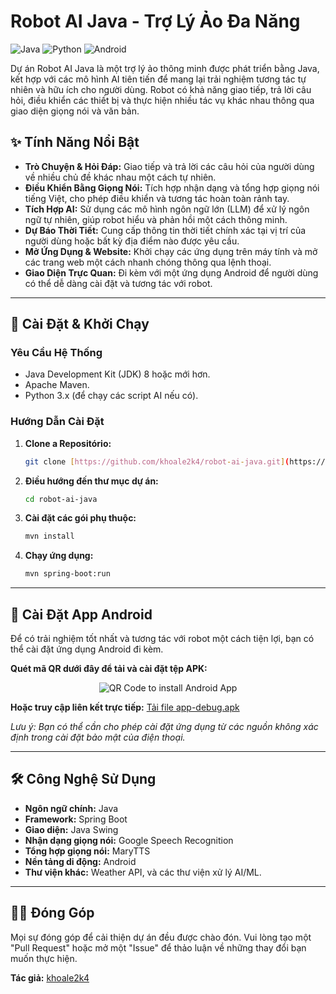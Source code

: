 # Robot AI Java - Trợ Lý Ảo Đa Năng

![Java](https://img.shields.io/badge/Java-ED8B00?style=for-the-badge&logo=openjdk&logoColor=white)
![Python](https://img.shields.io/badge/Python-3776AB?style=for-the-badge&logo=python&logoColor=white)
![Android](https://img.shields.io/badge/Android-3DDC84?style=for-the-badge&logo=android&logoColor=white)

Dự án Robot AI Java là một trợ lý ảo thông minh được phát triển bằng Java, kết hợp với các mô hình AI tiên tiến để mang lại trải nghiệm tương tác tự nhiên và hữu ích cho người dùng. Robot có khả năng giao tiếp, trả lời câu hỏi, điều khiển các thiết bị và thực hiện nhiều tác vụ khác nhau thông qua giao diện giọng nói và văn bản.

## ✨ Tính Năng Nổi Bật

* **Trò Chuyện & Hỏi Đáp:** Giao tiếp và trả lời các câu hỏi của người dùng về nhiều chủ đề khác nhau một cách tự nhiên.
* **Điều Khiển Bằng Giọng Nói:** Tích hợp nhận dạng và tổng hợp giọng nói tiếng Việt, cho phép điều khiển và tương tác hoàn toàn rảnh tay.
* **Tích Hợp AI:** Sử dụng các mô hình ngôn ngữ lớn (LLM) để xử lý ngôn ngữ tự nhiên, giúp robot hiểu và phản hồi một cách thông minh.
* **Dự Báo Thời Tiết:** Cung cấp thông tin thời tiết chính xác tại vị trí của người dùng hoặc bất kỳ địa điểm nào được yêu cầu.
* **Mở Ứng Dụng & Website:** Khởi chạy các ứng dụng trên máy tính và mở các trang web một cách nhanh chóng thông qua lệnh thoại.
* **Giao Diện Trực Quan:** Đi kèm với một ứng dụng Android để người dùng có thể dễ dàng cài đặt và tương tác với robot.

---

## 🚀 Cài Đặt & Khởi Chạy

### Yêu Cầu Hệ Thống

* Java Development Kit (JDK) 8 hoặc mới hơn.
* Apache Maven.
* Python 3.x (để chạy các script AI nếu có).

### Hướng Dẫn Cài Đặt

1.  **Clone a Repositório:**
    ```bash
    git clone [https://github.com/khoale2k4/robot-ai-java.git](https://github.com/khoale2k4/robot-ai-java.git)
    ```
2.  **Điều hướng đến thư mục dự án:**
    ```bash
    cd robot-ai-java
    ```
3.  **Cài đặt các gói phụ thuộc:**
    ```bash
    mvn install
    ```
4.  **Chạy ứng dụng:**
    ```bash
    mvn spring-boot:run
    ```

---

## 📱 Cài Đặt App Android

Để có trải nghiệm tốt nhất và tương tác với robot một cách tiện lợi, bạn có thể cài đặt ứng dụng Android đi kèm.

**Quét mã QR dưới đây để tải và cài đặt tệp APK:**

<div align="center">
  <img src="https://api.qrserver.com/v1/create-qr-code/?size=200x200&data=https://github.com/khoale2k4/robot-ai-java/raw/main/app-debug.apk" alt="QR Code to install Android App">
</div>

**Hoặc truy cập liên kết trực tiếp:**
[Tải file app-debug.apk](https://github.com/khoale2k4/robot-ai-java/raw/main/app-debug.apk)

*Lưu ý: Bạn có thể cần cho phép cài đặt ứng dụng từ các nguồn không xác định trong cài đặt bảo mật của điện thoại.*

---

## 🛠️ Công Nghệ Sử Dụng

* **Ngôn ngữ chính:** Java
* **Framework:** Spring Boot
* **Giao diện:** Java Swing
* **Nhận dạng giọng nói:** Google Speech Recognition
* **Tổng hợp giọng nói:** MaryTTS
* **Nền tảng di động:** Android
* **Thư viện khác:** Weather API, và các thư viện xử lý AI/ML.

---

## 🧑‍💻 Đóng Góp

Mọi sự đóng góp để cải thiện dự án đều được chào đón. Vui lòng tạo một "Pull Request" hoặc mở một "Issue" để thảo luận về những thay đổi bạn muốn thực hiện.

**Tác giả:** [khoale2k4](https://github.com/khoale2k4)
